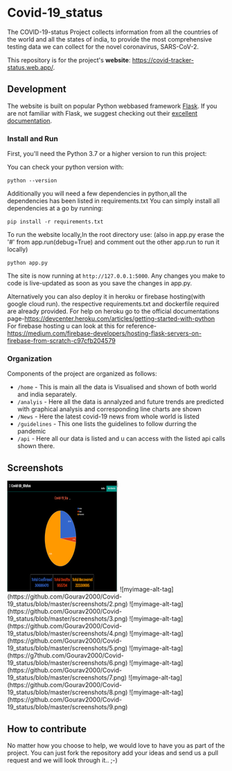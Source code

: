 # Covid-19_status


The COVID-19-status Project collects information from all the countries of the world and all the states of india, to provide the most comprehensive testing data we can collect for the novel coronavirus, SARS-CoV-2.

This repository is for the project's **website**: https://covid-tracker-status.web.app/.

## Development

The website is built on popular Python webbased framework [Flask](https://palletsprojects.com/p/flask/). If you are not familiar with Flask, we suggest checking out their [excellent documentation](https://flask.palletsprojects.com/en/1.1.x/).

### Install and Run

First, you'll need the Python 3.7 or a higher version to run this project:

You can check your python version with:

```shell
python --version
```
Additionally you will need a few dependencies in python,all the dependencies has been listed in requirements.txt
You can simply install all dependencies at a go by running:

```shell
pip install -r requirements.txt
```

To run the website locally,In the root directory use:
(also in app.py erase the '#' from app.run(debug=True) and comment out the other app.run to run it locally)
```shell
python app.py
```
The site is now running at `http://127.0.0.1:5000`. Any changes you make to code is live-updated as soon as you save the changes in app.py. 



Alternatively you can also deploy it in heroku or firebase hosting(with google cloud run). the respective requirements.txt and dockerfile required are already provided.
For help on heroku go to the official documentations page-https://devcenter.heroku.com/articles/getting-started-with-python
For firebase hosting u can look at this for reference- https://medium.com/firebase-developers/hosting-flask-servers-on-firebase-from-scratch-c97cfb204579

### Organization

Components of the project are organized as follows:

- `/home` - This is main all the data is Visualised and shown of both world and india separately.
- `/analyis` - Here all the data is annalyzed and future trends are predicted with graphical analysis and corresponding line charts are shown
- `/News` - Here the latest covid-19 news from whole world is listed
- `/guidelines` - This one lists the guidelines to follow durring the pandemic
- `/api` - Here all our data is listed  and u can access with the listed api calls shown there. 

## Screenshots
<img src="https://github.com/Gourav2000/Covid-19_status/blob/master/screenshots/1.png" width="256" height="256">
![myimage-alt-tag](https://github.com/Gourav2000/Covid-19_status/blob/master/screenshots/2.png)
![myimage-alt-tag](https://github.com/Gourav2000/Covid-19_status/blob/master/screenshots/3.png)
![myimage-alt-tag](https://github.com/Gourav2000/Covid-19_status/blob/master/screenshots/4.png)
![myimage-alt-tag](https://github.com/Gourav2000/Covid-19_status/blob/master/screenshots/5.png)
![myimage-alt-tag](https://g7thub.com/Gourav2000/Covid-19_status/blob/master/screenshots/6.png)
![myimage-alt-tag](https://github.com/Gourav2000/Covid-19_status/blob/master/screenshots/7.png)
![myimage-alt-tag](https://github.com/Gourav2000/Covid-19_status/blob/master/screenshots/8.png)
![myimage-alt-tag](https://github.com/Gourav2000/Covid-19_status/blob/master/screenshots/9.png)

## How to contribute

No matter how you choose to help, we would love to have you as part of the project. 
You can just fork the repository add your ideas and send us a pull request and we will look through it.. ;-)
